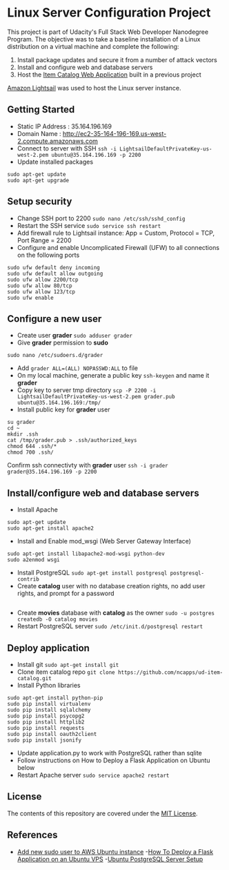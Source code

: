 # Linux Server Configuration Project
This project is part of Udacity's Full Stack Web Developer Nanodegree Program.
The objective was to take a baseline installation of a Linux distribution on a virtual machine and complete the following:

1. Install package updates and secure it from a number of attack vectors
2. Install and configure web and database servers
3. Host the [Item Catalog Web Application](https://github.com/ncapps/ud-item-catalog) built in a previous project

[Amazon Lightsail](https://lightsail.aws.amazon.com/) was used to host the Linux server instance.



## Getting Started
- Static IP Address : 35.164.196.169
- Domain Name : http://ec2-35-164-196-169.us-west-2.compute.amazonaws.com
- Connect to server with SSH ```ssh -i LightsailDefaultPrivateKey-us-west-2.pem ubuntu@35.164.196.169 -p 2200```
- Update installed packages
```
sudo apt-get update
sudo apt-get upgrade
```

## Setup security
- Change SSH port to 2200 ```sudo nano /etc/ssh/sshd_config```
- Restart the SSH service ```sudo service ssh restart```
- Add firewall rule to Lightsail instance: App = Custom, Protocol = TCP, Port Range = 2200
- Configure and enable Uncomplicated Firewall (UFW) to all connections on the following ports
```
sudo ufw default deny incoming
sudo ufw default allow outgoing
sudo ufw allow 2200/tcp
sudo ufw allow 80/tcp
sudo ufw allow 123/tcp
sudo ufw enable
```

## Configure a new user
- Create user **grader** ```sudo adduser grader```
- Give **grader** permission to **sudo**
```
sudo nano /etc/sudoers.d/grader
```
- Add ```grader ALL=(ALL) NOPASSWD:ALL``` to file
- On my local machine, generate a public key ```ssh-keygen``` and name it **grader**
- Copy key to server tmp directory ```scp -P 2200 -i LightsailDefaultPrivateKey-us-west-2.pem grader.pub ubuntu@35.164.196.169:/tmp/```
- Install public key for **grader** user
```
su grader
cd ~
mkdir .ssh
cat /tmp/grader.pub > .ssh/authorized_keys
chmod 644 .ssh/*
chmod 700 .ssh/
```
Confirm ssh connectivty with **grader** user ```ssh -i grader grader@35.164.196.169 -p 2200```


## Install/configure web and database servers
- Install Apache
```
sudo apt-get update
sudo apt-get install apache2
```
- Install and Enable mod_wsgi (Web Server Gateway Interface)
```
sudo apt-get install libapache2-mod-wsgi python-dev
sudo a2enmod wsgi
```
- Install PostgreSQL ```sudo apt-get install postgresql postgresql-contrib```
- Create **catalog** user with no database creation rights, no add user rights, and prompt for a password
```sudo -u postgres createuser -D -A -P catalog
```
- Create **movies** database with **catalog** as the owner ```sudo -u postgres createdb -O catalog movies```
- Restart PostgreSQL server ```sudo /etc/init.d/postgresql restart```

## Deploy application
- Install git ```sudo apt-get install git```
- Clone item catalog repo ```git clone https://github.com/ncapps/ud-item-catalog.git```
- Install Python libraries
```
sudo apt-get install python-pip
sudo pip install virtualenv
sudo pip install sqlalchemy
sudo pip install psycopg2
sudo pip install httplib2
sudo pip install requests
sudo pip install oauth2client
sudo pip install jsonify
```
- Update application.py to work with PostgreSQL rather than sqlite
- Follow instructions on How to Deploy a Flask Application on Ubuntu below
- Restart Apache server ```sudo service apache2 restart```

## License
The contents of this repository are covered under the [MIT License](https://opensource.org/licenses/MIT).

## References
- [Add new sudo user to AWS Ubuntu instance](http://brianflove.com/2013/06/18/add-new-sudo-user-to-ec2-ubuntu/)
-[How To Deploy a Flask Application on an Ubuntu VPS](https://www.digitalocean.com/community/tutorials/how-to-deploy-a-flask-application-on-an-ubuntu-vps)
-[Ubuntu PostgreSQL Server Setup](https://help.ubuntu.com/community/PostgreSQL#Basic_Server_Setup)
